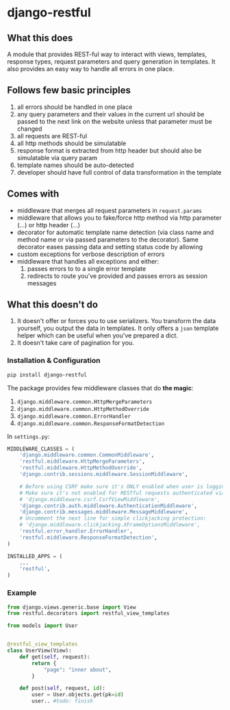 # django-restful

## What this does
 
A module that provides REST-ful way to interact with views, templates, response types,
request parameters and query generation in templates. It also provides an easy way to handle all errors
in one place.

## Follows few basic principles
 1. all errors should be handled in one place
 1. any query parameters and their values in the current url should be passed to the next link on the website unless
  that parameter must be changed
 1. all requests are REST-ful
 1. all http methods should be simulatable
 1. response format is extracted from http header but should also be simulatable via query param
 1. template names should be auto-detected
 1. developer should have full control of data transformation in the template

## Comes with

 - middleware that merges all request parameters in `request.params`
 - middleware that allows you to fake/force http method via http parameter (...) or http header (...)
 - decorator for automatic template name detection (via class name and method name or via passed parameters to the decorator).
 Same decorator eases passing data and setting status code by allowing
 - custom exceptions for verbose description of errors
 - middleware that handles all exceptions and either:
   1. passes errors to to a single error template
   1. redirects to route you've provided and passes errors as session messages

## What this doesn't do
 1. It doesn't offer or forces you to use serializers. You transform the data yourself, you output the data in templates.
 It only offers a `json` template helper which can be useful when you've prepared a dict.
 1. It doesn't take care of pagination for you.

### Installation & Configuration

```bash
pip install django-restful
```

The package provides few middleware classes that do **the magic**:

 1. `django.middleware.common.HttpMergeParameters`
 1. `django.middleware.common.HttpMethodOverride`
 1. `django.middleware.common.ErrorHandler`
 1. `django.middleware.common.ResponseFormatDetection`

In `settings.py`:

```py
MIDDLEWARE_CLASSES = (
    'django.middleware.common.CommonMiddleware',
    'restful.middleware.HttpMergeParameters',
    'restful.middleware.HttpMethodOverride',
    'django.contrib.sessions.middleware.SessionMiddleware',

    # Before using CSRF make sure it's ONLY enabled when user is logging in or already logged in via cookies
    # Make sure it's not enabled for RESTful requests authenticated via Basic, Digest or OAuth
    # 'django.middleware.csrf.CsrfViewMiddleware',
    'django.contrib.auth.middleware.AuthenticationMiddleware',
    'django.contrib.messages.middleware.MessageMiddleware',
    # Uncomment the next line for simple clickjacking protection:
    # 'django.middleware.clickjacking.XFrameOptionsMiddleware',
    'restful.error_handler.ErrorHandler',
    'restful.middleware.ResponseFormatDetection',
)

INSTALLED_APPS = (
    ...
    'restful',
)

```


### Example

```py
from django.views.generic.base import View
from restful.decorators import restful_view_templates

from models import User


@restful_view_templates
class UserView(View):
    def get(self, request):
        return {
            "page": "inner about",
        }

    def post(self, request, id):
        user = User.objects.get(pk=id)
        user.. #todo: finish

```